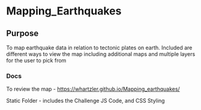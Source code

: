 # Mapping_Earthquakes

## Purpose

To map earthquake data in relation to tectonic plates on earth.  Included are different ways to view the map including additional maps and multiple layers for the user to pick from



### Docs
To review the map - https://whartzler.github.io/Mapping_earthquakes/

Static Folder - includes the Challenge JS Code, and CSS Styling
